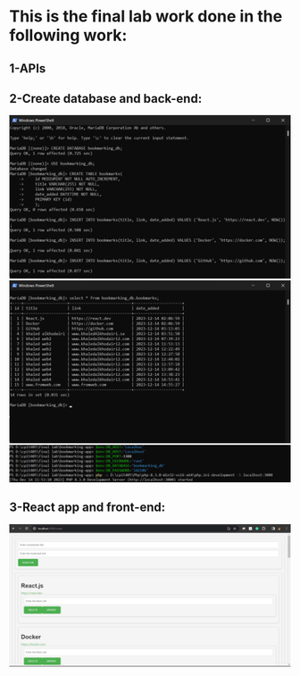 # This is the final lab work done in the following work:

## 1-APIs

## 2-Create database and back-end:

![create database](image.png)
![data from table](image-1.png)
![Alt text](image-2.png)
## 3-React app and front-end:
![Alt text](image-3.png)
